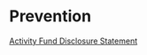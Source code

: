 # Prevention

[Activity Fund Disclosure Statement](https://oakstreetfalls.github.io/Prevention/Activity%20Fund%20Disclosure.md)
